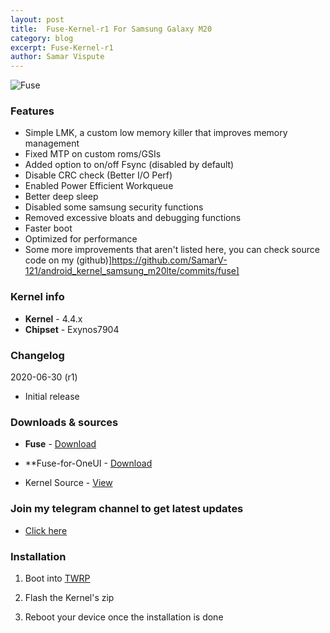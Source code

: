 ```yaml
---
layout: post
title:  Fuse-Kernel-r1 For Samsung Galaxy M20
category: blog
excerpt: Fuse-Kernel-r1
author: Samar Vispute
---
```


![Fuse](https://2.bp.blogspot.com/-S6utd9l5MWs/WakT7Iy6goI/AAAAAAAAFFY/3EUkZJsHDAMVud1QI8BlRS-UC9s7Ce8nQCLcBGAs/s640/fuse-asheville-logo-design.png)

### Features
* Simple LMK, a custom low memory killer that improves memory management
* Fixed MTP on custom roms/GSIs
* Added option to on/off Fsync (disabled by default)
* Disable CRC check (Better I/O Perf)
* Enabled Power Efficient Workqueue
* Better deep sleep
* Disabled some samsung security functions
* Removed excessive bloats and debugging functions 
* Faster boot
* Optimized for performance
* Some more improvements that aren't listed here, you can check source code on my (github)]https://github.com/SamarV-121/android_kernel_samsung_m20lte/commits/fuse]

### Kernel info
* **Kernel** - 4.4.x
* **Chipset** - Exynos7904

### Changelog
2020-06-30 (r1)
* Initial release 

### Downloads & sources
* **Fuse** - [Download](https://github.com/SamarV-121/android_kernel_samsung_m20lte/releases/download/r1/FuseKernel-r1-20200730-m20lte.zip)
* **Fuse-for-OneUI - [Download](https://github.com/SamarV-121/android_kernel_samsung_m20lte/releases/download/r1-oneui/FuseKernel-r1-oneui-20200730-m20lte.zip)

* Kernel Source - [View](https://github.com/SamarV-121/android_kernel_samsung_m20lte)

### Join my telegram channel to get latest updates
* [Click here](https://t.me/SamarV_121_P)

### Installation
1) Boot into [TWRP](https://twrp.me/samsung/samsunggalaxym20.html)

2) Flash the Kernel's zip

3) Reboot your device once the installation is done
